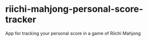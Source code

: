 # riichi-mahjong-personal-score-tracker
 App for tracking your personal score in a game of Riichi Mahjong
